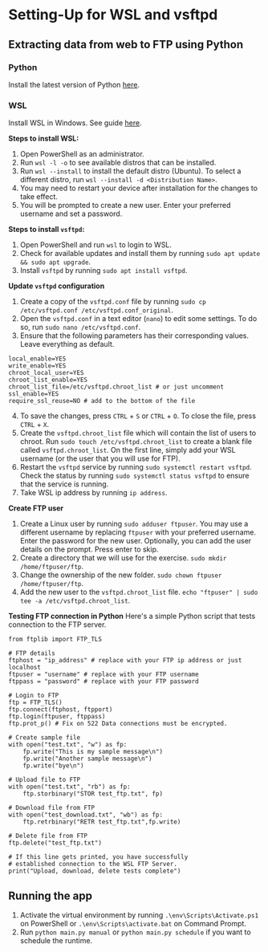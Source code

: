 # Setting-Up for WSL and vsftpd
## Extracting data from web to FTP using Python

### Python
Install the latest version of Python [here](https://www.python.org/).

### WSL
Install WSL in Windows. See guide [here](https://learn.microsoft.com/en-us/windows/wsl/install).

**Steps to install WSL:**
1. Open PowerShell as an administrator.
2. Run `wsl -l -o` to see available distros that can be installed.
3. Run `wsl --install` to install the default distro (Ubuntu). To select a different distro, run `wsl --install -d <Distribution Name>`.
4. You may need to restart your device after installation for the changes to take effect.
5. You will be prompted to create a new user. Enter your preferred username and set a password.

**Steps to install `vsftpd`:**
1. Open PowerShell and run `wsl` to login to WSL.
2. Check for available updates and install them by running `sudo apt update && sudo apt upgrade`.
3. Install `vsftpd` by running `sudo apt install vsftpd`.

**Update `vsftpd` configuration**
1. Create a copy of the `vsftpd.conf` file by running `sudo cp /etc/vsftpd.conf /etc/vsftpd.conf_original`. 
2. Open the `vsftpd.conf` in a text editor (`nano`) to edit some settings. To do so, run `sudo nano /etc/vsftpd.conf`. 
3. Ensure that the following parameters has their corresponding values. Leave everything as default.
```
local_enable=YES
write_enable=YES
chroot_local_user=YES
chroot_list_enable=YES
chroot_list_file=/etc/vsftpd.chroot_list # or just uncomment 
ssl_enable=YES
require_ssl_reuse=NO # add to the bottom of the file
```
4. To save the changes, press `CTRL` + `S` or `CTRL` + `O`. To close the file, press `CTRL` + `X`.
5. Create the `vsftpd.chroot_list` file which will contain the list of users to chroot. Run `sudo touch /etc/vsftpd.chroot_list` to create a blank file called `vsftpd.chroot_list`. On the first line, simply add your WSL username (or the user that you will use for FTP).  
6. Restart the `vsftpd` service by running `sudo systemctl restart vsftpd`. Check the status by running `sudo systemctl status vsftpd` to ensure that the service is running.
7. Take WSL ip address by running `ip address`.

**Create FTP user**
1. Create a Linux user by running `sudo adduser ftpuser`. You may use a different username by replacing `ftpuser` with your preferred username. Enter the password for the new user. Optionally, you can add the user details on the prompt. Press enter to skip.
2. Create a directory that we will use for the exercise. `sudo mkdir /home/ftpuser/ftp`. 
3. Change the ownership of the new folder. `sudo chown ftpuser /home/ftpuser/ftp`.
4. Add the new user to the `vsftpd.chroot_list` file. `echo "ftpuser" | sudo tee -a /etc/vsftpd.chroot_list`.

**Testing FTP connection in Python**
Here's a simple Python script that tests connection to the FTP server.
```
from ftplib import FTP_TLS

# FTP details
ftphost = "ip_address" # replace with your FTP ip address or just localhost
ftpuser = "username" # replace with your FTP username
ftppass = "password" # replace with your FTP password

# Login to FTP
ftp = FTP_TLS()
ftp.connect(ftphost, ftpport)
ftp.login(ftpuser, ftppass)
ftp.prot_p() # Fix on 522 Data connections must be encrypted.

# Create sample file
with open("test.txt", "w") as fp:
    fp.write("This is my sample message\n")
    fp.write("Another sample message\n")
    fp.write("bye\n")

# Upload file to FTP 
with open("test.txt", "rb") as fp:
    ftp.storbinary("STOR test_ftp.txt", fp)

# Download file from FTP 
with open("test_download.txt", "wb") as fp:
    ftp.retrbinary("RETR test_ftp.txt",fp.write)

# Delete file from FTP
ftp.delete("test_ftp.txt")

# If this line gets printed, you have successfully 
# established connection to the WSL FTP Server. 
print("Upload, download, delete tests complete")
```

## Running the app
1. Activate the virtual environment by running `.\env\Scripts\Activate.ps1` on PowerShell or `.\env\Scripts\activate.bat` on Command Prompt.
2. Run `python main.py manual` or `python main.py schedule` if you want to schedule the runtime. 

